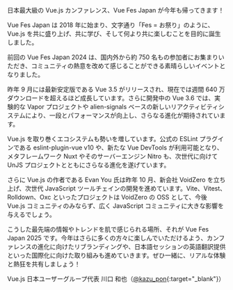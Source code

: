 日本最大級の Vue.js カンファレンス、Vue Fes Japan が今年も帰ってきます！

Vue Fes Japan は 2018 年に始まり、文字通り「Fes = お祭り」のように、Vue.js を共に盛り上げ、共に学び、そして何より共に楽しむことを目的に誕生しました。

前回の Vue Fes Japan 2024 は、国内外から約 750 名もの参加者にお集まりいただき、コミュニティの熱意を改めて感じることができる素晴らしいイベントとなりました。

昨年 9 月には最新安定版である Vue 3.5 がリリースされ、現在では週間 640 万ダウンロードを超えるほど成長しています。さらに開発中の Vue 3.6 では、実験的な Vapor プロジェクトや alien-signals ベースの新しいリアクティビティシステムにより、一段とパフォーマンスが向上し、さらなる進化が期待されています。

Vue.js を取り巻くエコシステムも勢いを増しています。公式の ESLint プラグインである eslint-plugin-vue v10 や、新たな Vue DevTools が利用可能となり、メタフレームワーク Nuxt やそのサーバーエンジン Nitro も、次世代に向けて UnJS プロジェクトとともにさらなる進化を遂げています。

さらに Vue.js の作者である Evan You 氏は昨年 10 月、新会社 VoidZero を立ち上げ、次世代 JavaScript ツールチェインの開発を進めています。Vite、Vitest、Rolldown、Oxc といったプロジェクトは VoidZero の OSS として、今後 Vue.js コミュニティのみならず、広く JavaScript コミュニティに大きな影響を与えるでしょう。

こうした最先端の情報やトレンドを肌で感じられる場所、それが Vue Fes Japan 2025 です。今年はさらに多くの方々に楽しんでいただけるよう、カンファレンスの進化に向けたリブランディングや、日本語セッションの英語翻訳提供といった国際化に向けた取り組みも進めていきます。ぜひ一緒に、リアルな体験と熱狂を共有しましょう！

Vue.js 日本ユーザーグループ代表 川口 和也（[@kazu_pon](https://github.com/kazupon){:target="\_blank"}）
